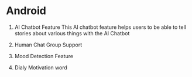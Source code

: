 # Android

1. AI Chatbot Feature
This AI chatbot feature helps users to be able to tell stories about various things with the AI Chatbot


2. Human Chat Group Support

3. Mood Detection Feature

4. Dialy Motivation word



